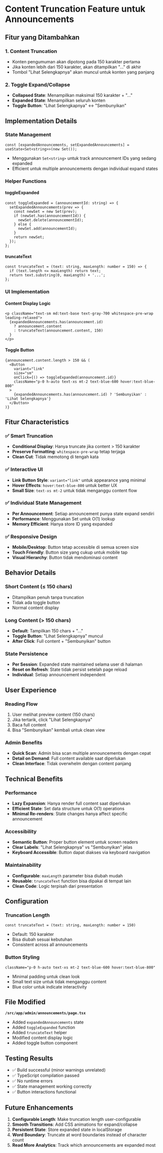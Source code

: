 # Content Truncation Feature untuk Announcements

## Fitur yang Ditambahkan

### 1. **Content Truncation**
- Konten pengumuman akan dipotong pada 150 karakter pertama
- Jika konten lebih dari 150 karakter, akan ditampilkan "..." di akhir
- Tombol "Lihat Selengkapnya" akan muncul untuk konten yang panjang

### 2. **Toggle Expand/Collapse**
- **Collapsed State**: Menampilkan maksimal 150 karakter + "..."
- **Expanded State**: Menampilkan seluruh konten
- **Toggle Button**: "Lihat Selengkapnya" ↔ "Sembunyikan"

## Implementation Details

### **State Management**
```tsx
const [expandedAnnouncements, setExpandedAnnouncements] = useState<Set<string>>(new Set());
```
- Menggunakan `Set<string>` untuk track announcement IDs yang sedang expanded
- Efficient untuk multiple announcements dengan individual expand states

### **Helper Functions**

#### **toggleExpanded**
```tsx
const toggleExpanded = (announcementId: string) => {
  setExpandedAnnouncements(prev => {
    const newSet = new Set(prev);
    if (newSet.has(announcementId)) {
      newSet.delete(announcementId);
    } else {
      newSet.add(announcementId);
    }
    return newSet;
  });
};
```

#### **truncateText**
```tsx
const truncateText = (text: string, maxLength: number = 150) => {
  if (text.length <= maxLength) return text;
  return text.substring(0, maxLength) + '...';
};
```

### **UI Implementation**

#### **Content Display Logic**
```tsx
<p className="text-sm md:text-base text-gray-700 whitespace-pre-wrap leading-relaxed">
  {expandedAnnouncements.has(announcement.id) 
    ? announcement.content 
    : truncateText(announcement.content, 150)
  }
</p>
```

#### **Toggle Button**
```tsx
{announcement.content.length > 150 && (
  <Button
    variant="link"
    size="sm"
    onClick={() => toggleExpanded(announcement.id)}
    className="p-0 h-auto text-xs mt-2 text-blue-600 hover:text-blue-800"
  >
    {expandedAnnouncements.has(announcement.id) ? 'Sembunyikan' : 'Lihat Selengkapnya'}
  </Button>
)}
```

## Fitur Characteristics

### ✅ **Smart Truncation**
- **Conditional Display**: Hanya truncate jika content > 150 karakter
- **Preserve Formatting**: `whitespace-pre-wrap` tetap terjaga
- **Clean Cut**: Tidak memotong di tengah kata

### ✅ **Interactive UI**
- **Link Button Style**: `variant="link"` untuk appearance yang minimal
- **Hover Effects**: `hover:text-blue-800` untuk better UX
- **Small Size**: `text-xs mt-2` untuk tidak menganggu content flow

### ✅ **Individual State Management**
- **Per Announcement**: Setiap announcement punya state expand sendiri
- **Performance**: Menggunakan Set untuk O(1) lookup
- **Memory Efficient**: Hanya store ID yang expanded

### ✅ **Responsive Design**
- **Mobile/Desktop**: Button tetap accessible di semua screen size
- **Touch Friendly**: Button size yang cukup untuk mobile tap
- **Visual Hierarchy**: Button tidak mendominasi content

## Behavior Details

### **Short Content (≤ 150 chars)**
- Ditampilkan penuh tanpa truncation
- Tidak ada toggle button
- Normal content display

### **Long Content (> 150 chars)**
- **Default**: Tampilkan 150 chars + "..."
- **Toggle Button**: "Lihat Selengkapnya" muncul
- **After Click**: Full content + "Sembunyikan" button

### **State Persistence**
- **Per Session**: Expanded state maintained selama user di halaman
- **Reset on Refresh**: State tidak persist setelah page reload
- **Individual**: Setiap announcement independent

## User Experience

### **Reading Flow**
1. User melihat preview content (150 chars)
2. Jika tertarik, click "Lihat Selengkapnya"
3. Baca full content
4. Bisa "Sembunyikan" kembali untuk clean view

### **Admin Benefits**
- **Quick Scan**: Admin bisa scan multiple announcements dengan cepat
- **Detail on Demand**: Full content available saat diperlukan
- **Clean Interface**: Tidak overwhelm dengan content panjang

## Technical Benefits

### **Performance**
- **Lazy Expansion**: Hanya render full content saat diperlukan
- **Efficient State**: Set data structure untuk O(1) operations
- **Minimal Re-renders**: State changes hanya affect specific announcement

### **Accessibility**
- **Semantic Button**: Proper button element untuk screen readers
- **Clear Labels**: "Lihat Selengkapnya" vs "Sembunyikan" jelas
- **Keyboard Accessible**: Button dapat diakses via keyboard navigation

### **Maintainability**
- **Configurable**: `maxLength` parameter bisa diubah mudah
- **Reusable**: `truncateText` function bisa dipakai di tempat lain
- **Clean Code**: Logic terpisah dari presentation

## Configuration

### **Truncation Length**
```tsx
const truncateText = (text: string, maxLength: number = 150)
```
- Default: 150 karakter
- Bisa diubah sesuai kebutuhan
- Consistent across all announcements

### **Button Styling**
```tsx
className="p-0 h-auto text-xs mt-2 text-blue-600 hover:text-blue-800"
```
- Minimal padding untuk clean look
- Small text size untuk tidak menganggu content
- Blue color untuk indicate interactivity

## File Modified

**`/src/app/admin/announcements/page.tsx`**
- Added `expandedAnnouncements` state
- Added `toggleExpanded` function
- Added `truncateText` helper
- Modified content display logic
- Added toggle button component

## Testing Results

- ✅ Build successful (minor warnings unrelated)
- ✅ TypeScript compilation passed
- ✅ No runtime errors
- ✅ State management working correctly
- ✅ Button interactions functional

## Future Enhancements

1. **Configurable Length**: Make truncation length user-configurable
2. **Smooth Transitions**: Add CSS animations for expand/collapse
3. **Persistent State**: Store expanded state in localStorage
4. **Word Boundary**: Truncate at word boundaries instead of character count
5. **Read More Analytics**: Track which announcements are expanded most
